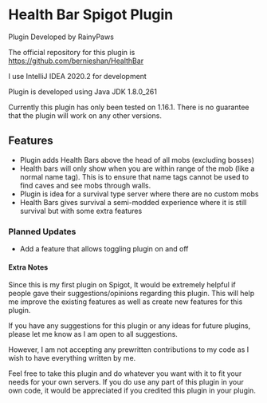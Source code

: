 # Health Bar Spigot Plugin
Plugin Developed by RainyPaws

The official repository for this plugin is https://github.com/bernieshan/HealthBar

I use IntelliJ IDEA 2020.2 for development

Plugin is developed using Java JDK 1.8.0_261

Currently this plugin has only been tested on 1.16.1. There is no guarantee that the plugin will work on any other versions.

## Features ##
- Plugin adds Health Bars above the head of all mobs (excluding bosses)
- Health bars will only show when you are within range of the mob (like a normal name tag). This is to ensure that name tags cannot be used to find caves and see mobs through walls.
- Plugin is idea for a survival type server where there are no custom mobs
- Health Bars gives survival a semi-modded experience where it is still survival but with some extra features

### Planned Updates ###
- Add a feature that allows toggling plugin on and off

#### Extra Notes ####
Since this is my first plugin on Spigot, It would be extremely helpful if people gave their suggestions/opinions regarding this plugin. This will help me improve the existing features as well as create new features for this plugin.

If you have any suggestions for this plugin or any ideas for future plugins, please let me know as I am open to all suggestions.

However, I am not accepting any prewritten contributions to my code as I wish to have everything written by me.

Feel free to take this plugin and do whatever you want with it to fit your needs for your own servers. If you do use any part of this plugin in your own code, it would be appreciated if you credited this plugin in your plugin.

